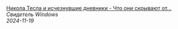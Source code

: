 <!--2024-11-19 17:48:17-->
<div class="yb">
  <a class="nodecor" href="/index.html?tajny/nikola_tesla_i_ischeznuvshie_dnevniki_-_chto_oni_skryvajut_ot_nas">
    <img class="preview" data-videoid="nP2vWvVxins" src="https://i3.ytimg.com/vi/nP2vWvVxins/hqdefault.jpg" align="middle" alt="">
  </a>
  <div class="inlbl text">
    <a class="nodecor" href="/index.html?tajny/nikola_tesla_i_ischeznuvshie_dnevniki_-_chto_oni_skryvajut_ot_nas">Никола Тесла и исчезнувшие дневники - Что они скрывают от...</a><br>
    <i class="smaller2">Свидетель Windows</i><br>
    <i class="smaller3">2024-11-19</i>
  </div>
</div>
